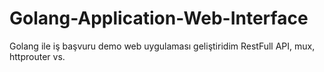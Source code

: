 # Golang-Application-Web-Interface
Golang ile iş başvuru demo web uygulaması geliştiridim RestFull API, mux, httprouter vs.
